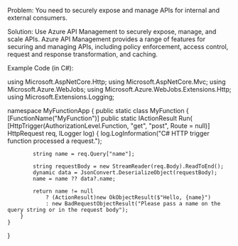 Problem: You need to securely expose and manage APIs for internal and external consumers.

Solution: Use Azure API Management to securely expose, manage, and scale APIs. Azure API Management provides a range of features for securing and managing APIs, including policy enforcement, access control, request and response transformation, and caching.

Example Code (in C#):

using Microsoft.AspNetCore.Http;
using Microsoft.AspNetCore.Mvc;
using Microsoft.Azure.WebJobs;
using Microsoft.Azure.WebJobs.Extensions.Http;
using Microsoft.Extensions.Logging;

namespace MyFunctionApp
{
    public static class MyFunction
    {
        [FunctionName("MyFunction")]
        public static IActionResult Run(
            [HttpTrigger(AuthorizationLevel.Function, "get", "post", Route = null)] HttpRequest req,
            ILogger log)
        {
            log.LogInformation("C# HTTP trigger function processed a request.");

            string name = req.Query["name"];

            string requestBody = new StreamReader(req.Body).ReadToEnd();
            dynamic data = JsonConvert.DeserializeObject(requestBody);
            name = name ?? data?.name;

            return name != null
                ? (ActionResult)new OkObjectResult($"Hello, {name}")
                : new BadRequestObjectResult("Please pass a name on the query string or in the request body");
        }
    }
}
